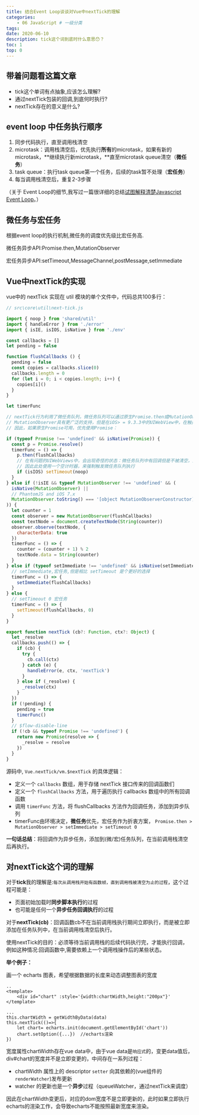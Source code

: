 ```yaml
---
title: 结合Event Loop谈谈对Vue中nextTick的理解
categories:
    - 06 JavaScript # 一级分类
tags:
date: 2020-06-10
description: tick这个词到底时什么意思😯？
toc: 1
top: 0
---
```

## 带着问题看这篇文章
- tick这个单词有点抽象,应该怎么理解?
- 通过nextTick包装的回调,到底何时执行?
- nextTick存在的意义是什么?

## event loop 中任务执行顺序

1. 同步代码执行，直至调用栈清空
2. microtask：调用栈清空后，优先执行**所有**的microtask，如果有新的microtask，**继续执行新microtask，**直至microtask queue清空（**微任务**）
3. task queue：执行task queue第一个任务，后续的task暂不处理（**宏任务**）
4. 每当调用栈清空后，重复2-3步骤

（关于 Event Loop的细节,我写过一篇很详细的总结[试图解释清楚Javascript Event Loop](https://www.scarsu.com/event_loop/)。）

## 微任务与宏任务
根据event loop的执行机制,微任务的调度优先级比宏任务高.

微任务异步API:Promise.then,MutationObserver

宏任务异步API:setTimeout,MessageChannel,postMessage,setImmediate

## Vue中nextTick的实现

vue中的 nextTick 实现在 util 模块的单个文件中，代码总共100多行：

```javascript
// src\core\util\next-tick.js

import { noop } from 'shared/util'
import { handleError } from './error'
import { isIE, isIOS, isNative } from './env'

const callbacks = []
let pending = false

function flushCallbacks () {
  pending = false
  const copies = callbacks.slice(0)
  callbacks.length = 0
  for (let i = 0; i < copies.length; i++) {
    copies[i]()
  }
}

let timerFunc

// nextTick行为利用了微任务队列，微任务队列可以通过原生Promise.then或MutationObserver访问到。 
// MutationObserver具有更广泛的支持，但是在iOS> = 9.3.3中的UIWebView中，在触摸事件处理程序中触发时会发生错误。触发几次后，它将完全停止工作
// 因此，如果原生Promise可用，优先使用Promise：

if (typeof Promise !== 'undefined' && isNative(Promise)) {
  const p = Promise.resolve()
  timerFunc = () => {
    p.then(flushCallbacks)
    // 在有问题的UIWebViews中，会出现奇怪的状态：微任务队列中有回调但是不被清空，直到浏览器有其他任务，例如处理计时器
    // 因此此处使用一个空计时器，来强制触发微任务队列执行
    if (isIOS) setTimeout(noop)
  }
} else if (!isIE && typeof MutationObserver !== 'undefined' && (
  isNative(MutationObserver) ||
  // PhantomJS and iOS 7.x
  MutationObserver.toString() === '[object MutationObserverConstructor]'
)) {
  let counter = 1
  const observer = new MutationObserver(flushCallbacks)
  const textNode = document.createTextNode(String(counter))
  observer.observe(textNode, {
    characterData: true
  })
  timerFunc = () => {
    counter = (counter + 1) % 2
    textNode.data = String(counter)
  }
} else if (typeof setImmediate !== 'undefined' && isNative(setImmediate)) {
  // setImmediate,宏任务,但是相比 setTimeout 是个更好的选择
  timerFunc = () => {
    setImmediate(flushCallbacks)
  }
} else {
  // setTimeout 0 宏任务
  timerFunc = () => {
    setTimeout(flushCallbacks, 0)
  }
}

export function nextTick (cb?: Function, ctx?: Object) {
  let _resolve
  callbacks.push(() => {
    if (cb) {
      try {
        cb.call(ctx)
      } catch (e) {
        handleError(e, ctx, 'nextTick')
      }
    } else if (_resolve) {
      _resolve(ctx)
    }
  })
  if (!pending) {
    pending = true
    timerFunc()
  }
  // $flow-disable-line
  if (!cb && typeof Promise !== 'undefined') {
    return new Promise(resolve => {
      _resolve = resolve
    })
  }
}
```

源码中, `Vue.nextTick/vm.$nextTick` 的具体逻辑：

- 定义一个 `callbacks` 数组，用于存储 nextTick 接口传来的回调函数们
- 定义一个 `flushCallbacks`  方法，用于遍历执行 callbacks 数组中的所有回调函数
- 调用 `timerFunc` 方法，将 flushCallbacks  方法作为回调任务，添加到异步队列
- timerFunc由环境决定，**微任务**优先，宏任务作为折衷方案， `Promise.then > MutationObserver > setImmediate > setTimeout 0` 

**一句话总结**：将回调作为异步任务，添加到(微/宏)任务队列，在当前调用栈清空后再执行。

## 对nextTick这个词的理解

对于**tick**我的理解是:`每次从调用栈开始有函数帧，直到调用栈被清空为止的过程`，这个过程可能是：

- 页面初始加载时**同步脚本执行**的过程
- 也可能是任何一个**异步任务回调执行**的过程

对于**nextTick(cb)**：回调函数cb不在当前调用栈执行期间立即执行，而是被立即添加在任务队列中，在当前调用栈清空后执行。

使用nextTick的目的：必须等待当前调用栈的后续代码执行完，才能执行回调，例如这种情况:回调函数中,需要依赖上一个调用栈操作后的某些状态。

**举个例子：**

画一个 echarts 图表，希望根据数据的长度来动态调整图表的宽度


```
..
<template>
	<div id="chart" :style='{width:chartWidth,height:"200px"}' 
</template>

...
this.chartWidth = getWidthByData(data)
this.nextTick(()=>{
	let chart= echarts.init(document.getElementById('chart'))
	chart.setOption({...})  //echarts渲染
})
```
宽度属性chartWidth存在vue data中，由于vue data是`响应式`的，变更data值后，div#chart的宽度并不是立即变更的，中间存在一系列过程：

- chartWidth 属性上的 descriptor `setter` 向其依赖的(vue组件的`renderWatcher`)发布更新
- watcher 的更新也是一个**异步**过程（queueWatcher，通过nextTick来调度）

因此在chartWidth变更后，对应的dom宽度不是立即更新的，此时如果立即执行echarts的渲染工作，会导致echarts不能按照最新宽度来渲染。